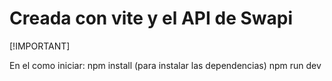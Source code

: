 # Creada con vite y el API de Swapi

[!IMPORTANT]

En el como iniciar:
npm install (para instalar las dependencias)
npm run dev
